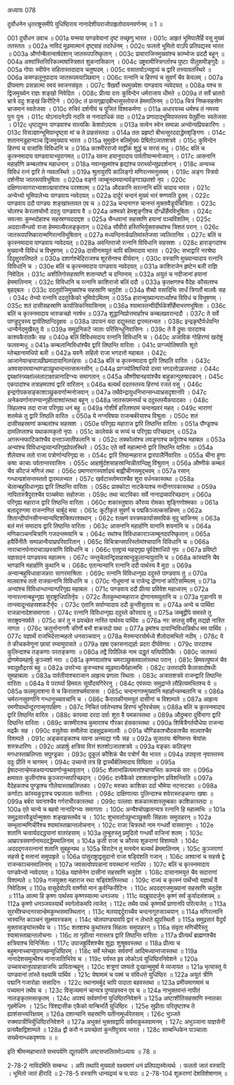 अध्यायः 078

दुर्योधनेन धृतराष्ट्रसमीपे युधिष्ठिराय नानादेशीयराजोपाहृतोपायनवर्णनम् ॥ 1 ॥

001	दुर्योधन उवाच ॥
001a	यन्मया पाण्डवेयानां दृष्टं तच्छृणु भारत ।
001c	आहृतं भूमिपालैर्हि वसु मुख्यं ततस्ततः ॥
002a	नाविदं मूढमात्मानं दृष्ट्वाहं तदरेर्धनम् ।
002c	फलतो भूमितो वाऽपि प्रतिपद्यस्व भारत ॥
003a	और्णान्बैलान्वार्षदंशान् जातरूपपरिष्कृतान् ।
003c	प्रावाराजिनमुख्यांश्च काम्भोजः प्रददौ बहून् ॥
004a	अश्वांस्तित्तिरिकल्माषांस्त्रिशतं शुकनासिकान् ।
004c	उष्ट्रवामीस्त्रिगर्ताश्च पुष्टाः पीलुशमीङ्गुदैः ॥
005a	गोपाः स्वीयेन सहितास्तदादाय चतुष्पदम् ।
005c	वसातयोऽन्यद्द्रव्यं च द्वारि तस्यावतस्थिरे ॥
006a	कमण्डलूनुपादाय जातरूपमयाञ्छिवान् ।
006c	रत्नानि च हिरण्यं च सुवर्णं चैव केवलम् ।
007a	प्रीयमाणः प्रसन्नात्मा स्वयं स्वजनसंवृतः ।
007c	त्रैखर्वो रथमुख्येशः पाण्डवाय न्यवेदयत् ॥
008a	यश्च स द्विजमुख्येन राज्ञः शङ्खो निवेदितः ।
008c	प्रीत्या दत्तः कुविन्देन धर्मराजाय धीमते ॥
009a	तं सर्वे भ्रातरो भ्रात्रे ददुः शङ्खं किरीटिने ।
009c	तं प्रत्यगृह्णाद्बीभत्सुस्तोयजं हेममालिनम् ॥
010a	चित्रं निष्कसहस्रेण भ्राजमानं स्वतेजसा ।
010c	रुचिरं दर्शनीयं च पूजितं विश्वकर्मणा ॥
011a	अधारयच्च धर्मश्च तं नमस्य पुनः पुनः ।
011c	योऽनादनेऽपि नदति स ननादाधिकं तदा ॥
012a	प्रणादाद्भूमिपास्तस्य पेतुर्हीनाः स्वतेजसा ।
012c	धृष्टद्युम्नः पाण्डवाश्च सात्यकिः केशवोऽष्टमः ॥
013a	सत्वेन स्वेन सम्पन्ना अन्योन्यप्रियकारिणः ।
013c	विसञ्ज्ञान्भूमिपान्दृष्ट्वा मां च ते प्राहसंस्तदा ॥
014a	ततः प्रहृष्टो बीभत्सुरददाद्धेमशृङ्गिणः ।
014c	शताननडुहान्पञ्च द्विजमुख्याय भारत ॥
015a	सुमुखेन बलिर्मुख्यः प्रेषितोऽजातशत्रवे ।
015c	कुविन्देन हिरण्यं च वासांसि विविधानि च ॥
016a	काश्मीरराजो मार्द्वीकं शुद्धं च सरसं मधु ।
016c	बलिं च कुत्स्नमादाय पाण्डवायाभ्युपागमत् ॥
017a	यवना हयानुपादाय पार्वतीयान्मनोजवान् ।
017c	आसनानि महार्हाणि कम्बलांश्च महाधनान् ॥
018a	नवान्सूक्ष्मांश्च हृद्यांश्च परार्थ्यान्सुप्रदर्शनान् ।
018c	अन्यच्च विविधं रत्नं द्वारि ते न्यवतस्थिरे ॥
019a	श्रुतायुरपि कालिङ्गो मणिरत्नमनुत्तमम् ।
019c	अङ्गः स्त्रियो दर्शनीया जातरूपविभूषिताः ॥
020a	वङ्गो जाम्बूनदमयान्पर्यङ्गाञ्छतशो नृप ।
020c	दक्षिणात्सागराभ्याशात्प्रावारांश्च परश्शतम् ॥
021a	औदकानि सरत्नानि बलिं चादाय भारत ।
021c	अन्येभ्यो भूमिपालेभ्यः पाण्डवाय न्यवेदयत् ॥
022a	दार्दुरं चन्दनं मुख्यं भारं षण्णवति द्रुतम् ।
022c	पाण्डवाय ददौ पाण्ड्यः शङ्खांस्तावत एव च ॥
023a	चन्दनागरु चानन्तं मुक्तावैडूर्यचित्रिताः ।
023c	चोलश्च केरलश्चोभौ ददतुः पाण्डवाय वै ॥
024a	अश्मको हेमशृङ्गीश्च दोग्ध्रीर्हेमविभूषिताः ।
024c	सवत्साः कुम्भदोहाश्च सहस्राण्यददाद्दश ॥
025a	सैन्धवानां सहस्राणि हयानां पञ्चविंशतिम् ।
025c	अददात्सैन्धवो राजा हेममाल्यैरलङ्कृतान् ॥
026a	सौवीरो हस्तिभिर्युक्तान्रथांश्च त्रिशतं परान् ।
026c	जातरूपपरिष्कारान्मणिरत्नविभूषितान् ॥
027a	मध्यन्दिनार्कप्रतिमांस्तेजसा ज्वलितानिव ।
027c	बलिं च कृत्स्नमादाय पाण्डवाय न्यवेदयत् ॥
028a	अवन्तिराजो रत्नानि विविधानि सहस्रशः ।
028c	हाराङ्गदांश्च मुख्यान्वै विविधं च विभूषणम् ॥
029a	दासीनामयुतं चापि बलिमादाय भारत ।
029c	सभाद्वारि नरश्रेष्ठ दिदृक्षुरवतिष्ठते ॥
030a	दशार्णश्चेदिराजश्च शूरसेनश्च वीर्यवान् ।
030c	वस्त्राणि मुख्यान्यादाय रत्नानि विविधानि च ।
030e	बलिं च कृत्स्नमादाय पाण्डवाय न्यवेदयत् ॥
031a	काशिराजेन हृष्टेन बली राज्ञि निवेदितः ।
031c	अशीतिगोसहस्राणि शतान्यष्टौ च दन्तिनाम् ॥
032a	अयुतं च नदीजानां हयानां हेममालिनाम् ।
032c	विविधानि च रत्नानि काशिराजो बलिं ददौ ॥
033a	कृतक्षणश्च वैदेहः कौसलश्च बृहद्बलः ।
033c	ददतुर्वाजिमुख्यांश्च सहस्राणि चतुर्दश ॥
034a	शैब्यो वसादिभिः सार्धं त्रिगर्तो मालवैः सह ।
034c	तेभ्यो रत्नानि ददतुरेकैको भूमिपोऽमितम् ॥
035a	हारान्मुख्यान्परार्ध्यांश्च विविधं च विभूषणम् ।
035c	शतं दासीसहस्राणि कार्पासिकनिवासिनाम् ॥
036a	श्यामास्तन्वीर्दीर्घकेशीर्हेमाभरणभूषिताः ।
036c	बलिं च कृत्स्नमादाय भारुकच्छो नरर्षभ ॥
037a	शुद्धान्विप्रोत्तमार्हांश्च कम्बलप्रवरान्ददौ ।
037c	ते सर्वे पाण्डुपुत्रस्य द्वार्यतिष्ठन्दिदृक्षवः ॥
038a	उपायनं यदा दद्युस्तदा द्वारमलभ्यत ।
038c	इन्द्रकृष्टैर्वर्धयन्ति धान्यैर्नदमुखैस्तु ये ॥
039a	समुद्रनिकटे जाताः परिसिन्धुनिवासिनः ।
039c	ते वै द्रुमाः पारदाश्च काश्यकैरातकैः सह ॥
040a	बलिं विविधमादाय रत्नानि विविधानि च ।
040c	अजाविकं गोहिरण्यं खरोष्ट्रं फलवन्मधु ॥
041a	कम्बलान्विविधांश्चैव द्वारि तिष्ठन्ति वारिताः ।
041c	प्राग्ज्योतिषपतिः शूरो म्लेच्छानामधिपो बली ॥
042a	यवनैः सहितो राजा भगदत्तो महाबलः ।
042c	आजानेयान्हयाञ्छीघ्रमादायानिलरंहसः ॥
043a	बलिं च कृत्स्नमादाय द्वारि तिष्ठति वारितः ।
043c	अश्वसारमयान्भाण्डाञ्छुभान्दन्तत्सरूनसीन् ॥
044a	प्राग्ज्योतिषाधिपो दत्त्वा भगदत्तोऽव्रजत्तदा ।
044c	द्व्यक्षांस्त्र्यक्षांल्ललाटाक्षान्नानादिग्भ्यः समागतान् ॥
045a	औष्णीषानहयांश्चैव बाहुकान्पुरुषादकान् ।
045c	एकपादांश्च तत्राहमपश्यं द्वारि वारितान् ॥
046a	बल्यर्थं ददतस्तस्य हिरण्यं रजतं वसु ।
046c	इन्द्रगोपकसङ्काशाञ्छुकवर्णान्मनोजवान् ॥
047a	तथैवेन्द्रायुधनिभान्सन्ध्याभ्रसदृशानपि ।
047c	अनेकवर्णानारण्यान्गृहीत्वाश्वांस्तथा बहून् ॥
048a	जातरूपमनर्घ्यं च ददुस्तस्यैकपादकाः ।
048c	सिंहलश्च तदा राजा परिगृह्य धनं बहु ॥
049a	गोशीर्षं हरितश्यामं चन्दनप्रवरं महत् ।
049c	भाराणां शतमेकं तु द्वारि तिष्ठति वारितः ॥
050a	ये नग्नविषया राजन्बर्बरेयाश्च विश्रुताः ।
050c	शतं दासीसहस्राणां कम्बलांश्च सहस्रशः ।
050e	परिगृह्य महाराज द्वारि तिष्ठन्ति वारिताः ॥
051a	पौण्ड्राश्च दामलिप्ताश्च यथाकामकृतो नृपाः ।
051c	कालेयकं च रूप्यं च परिगृह्य परिच्छदान् ॥
052a	अगरून्स्फाटिकांश्चैव दन्ताञ्जातीफलानि च ।
052c	तक्कोलांश्च लवङ्गाश्च कर्पूरांश्च महाबल ॥
053a	अन्यांश्च विविधान्द्रव्यान्परिगृह्योपतस्थिरे ।
053c	एते सर्वे महात्मानो द्वारि तिष्ठन्ति वारिताः ॥
054a	शैलेयश्च ततो राजा पत्रोर्णान्परिगृह्य सः ।
054c	द्वारि तिष्ठन्महाराज द्वारपालैर्निवारितः ॥
055a	चीना हूणाः कषाः काचाः पर्वतान्तरवासिनः ।
055c	आहार्षुर्दशसाहस्रान्विन्नीतान्दिक्षु विंश्रुतान् ॥
056a	औष्णीकं कम्बलं चैव कीटजं मणिजं तथा ।
056c	प्रमाणरागस्पर्शाढ्यं बाह्वीचीनसमुद्भवम् ॥
057a	रसान् गन्धान्प्रशंसन्तस्ततो द्वारमलभ्यत ।
057c	खर्वटास्तोमराश्चैव शूरा वर्धनकास्तथा ॥
058a	चेलान्बहुविधान्गृह्य द्वारि तिष्ठन्ति वारिताः ।
058c	प्राक्कोटा नाटकेयाश्च नन्दीनगरकास्तथा ॥
059a	नापितास्त्रैपुराश्चैव पञ्चमेयाः सहोरुजाः ।
059c	तथा चाटविकाः सर्वे नानाद्रव्यपरिच्छदान् ॥
060a	परिगृह्य महाराज द्वारि तिष्ठन्ति वारिताः ।
060c	शकास्तुषाराः कौरव्य रोमकाः शृङ्गिणोश्मकाः ॥
061a	बलादूरुगमा राजन्गणितं चार्बुदं मया ।
061c	कूटीकृतं सुवर्णं च पद्मकिञ्जल्कसन्निभम् ॥
062a	शितान्दीर्घानसीनन्यान्यष्टिशक्तिपरश्वथान् ।
062c	श्लक्ष्णं वस्त्रमकार्पासमाविकं मृदु चाजिनम् ॥
063a	बलं मत्तं समादाय द्वारि तिष्ठन्ति वारिताः ।
063c	आसनानि महार्हाणि यानानि शयनानि च ॥
064a	मणिकाञ्चनचित्राणि गजदन्तमयानि च ।
064c	रथांश्च विविधाकाराञ्जाम्बूनदपरिष्कृतान् ॥
065a	हयैर्विनीतैः सम्पन्नान्वैयाघ्रपरिवारितान् ।
065c	विचित्रान्सपरिस्तोमांश्चापानि विविधानि च ॥
066a	नाराचानर्घनाराचाञ्छस्त्राणि विविधानि च ।
066c	एतद्द्रव्यं महद्गृह्य पूर्वदेशाधिपो नृपः ॥
067a	प्रविष्टो यज्ञसदनं पाण्डवस्य महात्मनः ।
067c	जन्तुचेलान्द्विसाहस्रान्दुकूलान्ययुतानि च ॥
068a	कांस्यानि चैव भाण्डानि महार्हाणि कुथानि च ।
068c	एतान्यन्यानि रत्नानि ददौ पार्थस्य वै मुदा ॥
069a	अन्यान्बहुविधान्राजन्नराः सागरमाश्रिताः ।
069c	रत्नानि विविधान्गृह्य ददुस्ते पाण्डवाय तु ॥
070a	मालवाश्च ततो राजन्रत्नानि विविधानि च ।
070c	गोधूमानां च राजेन्द्र द्रोणानां कोटिसम्मितम् ॥
071a	अन्यांश्च विविधान्धान्यान्परिगृह्य महाबलः ।
071c	पाण्डवाय ददौ प्रीत्या प्रविवेश महाध्वरम् ॥
072a	नानारत्नान्बहून्गृह्य सुराष्ट्राधिपतिर्नृपः ।
072c	तैलकुम्भान्महाराज द्रोणानामयुतानि च ॥
073a	गुडानपि स तान्स्वादून्सहस्रशकटैर्नृपः ।
073c	एतानि सर्वाण्यादाय ददौ कुन्तीसुताय सः ॥
074a	अन्ये च पार्थिवा राजन्नानादेशसमागताः ।
074c	रत्नानि विविधान्गृह्य ददुस्ते कौरवाय तु ॥
075a	जम्बूद्वीपे समस्ते तु सराष्ट्रवनपर्वते ।
075c	करं तु न प्रयच्छेत नास्ति पार्थस्य पार्थिवः ॥
076a	नरः सप्तसु वर्षेसु तद्यज्ञे नास्ति नागतः ।
076c	क्रतुर्नानागणैः कीर्णो बभौ शक्रसदो यथा ॥
077a	इमांश्च दायान्विविधान्निबोध मम पार्थिव ।
077c	यज्ञार्थे राजभिर्दत्तान्महतो धनसञ्चयान् ॥
078a	मेरुमन्दरयोर्मध्ये शैलोदामभितो नदीम् ।
078c	ये ते कीचकवेणूनां छायां रम्यामुपासते ॥
079a	खषा एकासनाद्यर्हाः प्रदरा दीर्घवेणवः ।
079c	पारदाश्च कुलिन्दाश्च तङ्कणाः परतङ्कणाः ॥
080a	तद्वै पिपीलिकं नाम उद्धृतं यत्पिपीलिकैः ।
080c	जातरूपं द्रोणमेयमहार्षुः कुञ्जशो नराः ॥
081a	कृष्णवालांश्च चमराञ्छुक्लवालांस्तथा परान् ।
081c	हिमवत्पुष्पजं चैव स्वादुक्षौद्ररसं बहु ॥
082a	उत्तरेभ्यः कुरुभ्यश्च व्यूढमाल्यैर्महात्मभिः ।
082c	उत्तरादपि कैलासादोषधीः सुमहाबलाः ॥
083a	पार्वतीयाश्चराजान आहृत्य प्रणताः स्थिताः ।
083c	अजातशत्रवे राजन्द्वारि तिष्ठन्ति वारिताः ॥
084a	ये परार्घ्या हिमवतः सूर्योदयगिरेरनु ।
084c	एवंरूपाः समुद्रान्ते लौहित्यमभितश्च ये ॥
085a	फलमूलाशना ये च किराताश्चर्मवाससः ।
085c	चन्दनागरुमुख्यानि महार्हान्कम्बलानि च ॥
086a	चर्मरत्नसुवर्णानि गन्धानुच्चावचानि च ।
086c	कैरातकीनामयुतं दासीनां च विशाम्पते ॥
087a	आहृत्य रमणीयार्थान्दूरगान्मृगपक्षिणः ।
087c	निचितं पर्वतेभ्यश्च हिरण्यं भूरिवर्चसम् ॥
088a	बलिं च कृत्स्नमादाय द्वारि तिष्ठन्ति वारितः ।
088c	कापव्या दरदा दर्वाः शूरा वै यमकास्तथा ॥
089a	औदुम्बरा दुर्विभागा द्वारि दिष्ठन्ति वारिताः ।
089c	काश्मीराश्च कुमाराश्च गौरका हंसकास्तथा ॥
090a	शिबित्रैगर्तयौधेया राजन्या मद्रकैः सह ।
090c	वसुतेयाः समौलेया दाहक्षुद्रकमालवैः ॥
091a	चौण्डिकाश्चौदकाश्चैव साल्वाश्चैव विशम्पते ।
091c	अङ्कवङ्काश्च यवना अनवद्या गयैः सह ॥
092a	सुजातयः श्रेणिमन्तः श्रेयांसः शस्त्रधारिणः ।
092c	आहार्षुः क्षत्रिया वित्तं शतशोऽजातशत्रवे ॥
093a	वङ्काः कलिङ्गा मगधास्ताम्रलिप्ताः सपुण्ड्रकाः ।
093c	दुकूलं कौशिकं चैव पत्रोर्णं चैव भारत ॥
094a	उपावृत्ता नृपास्तस्य ददुः प्रीतिं न चागमन् ।
094c	उच्यन्ते तत्र हि द्वार्स्थैर्बलिमादाय विष्ठिताः ॥
095a	ईषादन्तान्हेमकक्ष्यान्पद्मवर्णान्कुथावृतान् ।
095c	शैलाभान्नित्यमत्तांश्चाप्यभितः काम्यकं सरः ॥
096a	क्षमावतः कुलीनांश्च कुञ्जरान्सपरिच्छदान् ।
096c	दत्त्वैकैको दशशतान्द्वारेण प्रविशन्त्विति ॥
097a	वैदेहकाश्च पुण्ड्राश्च गौलेयास्ताम्रलिप्तकाः ।
097c	मरुकाः काशिका दर्दा भौमेया नटनाटकाः ॥
098a	कर्णाटाः कांस्यकुट्टाश्च पद्मजालाः सतीनराः ।
098c	दाक्षिणात्याः पुलिन्दाश्च शवेरास्तङ्कणाः खषाः ॥
099a	बर्बरा यवनाश्चैव गर्गराभीरकास्तथा ।
099c	पल्लवाः शककारूशास्तुम्बकाः काशिकास्तदा ॥
100a	एते चान्ये च बहवो नानादिग्भ्यः समागताः ।
100c	अन्यैश्चोपहृतान्यत्र रत्नानि हि महात्मभिः ॥
101a	समुद्रसारवैडूर्यान्मुक्ताः शङ्खास्तथैव च ।
101c	शुभावर्ताञ्छुभाञ्छुक्तीः सिंहलाः समुपाहरन् ॥
102a	सम्भृतान्मणिचीरैश्च श्यामांस्ताम्रान्तलोचनान् ।
102c	राजा चित्ररथो नाम गन्धर्वो वासवानुगः ।
102e	शतानि चत्वार्यददद्धयानां वातरंहसाम् ॥
103a	तुम्बुरुस्तु प्रमुदितो गन्धर्वो वाजिनां शतम् ।
103c	आम्रपत्रसवर्णानामददद्धेममालिनाम् ॥
104a	कृती राजा च कौरव्य शूकराणां विशाम्पते ।
104c	अददद्गजरत्नानां शतानि सुबहून्यथ ॥
105a	विराटेन तु मत्स्येन बल्यर्थं हेममालिनाम् ।
105c	कुञ्जराणां सहस्रे द्वे मत्तानां समुपाहृते ॥
106a	पांसुराष्ट्राद्वसुदानो राजा षड्विंशतिं गजान् ।
106c	अश्वानां च सहस्रे द्वे राजन्काञ्चनमालिनाम् ॥
107a	जवसत्वोपपन्नानां वयस्थानां नराधिप ।
107c	बलिं च कृत्स्नमादाय पाण्डवेभ्यो न्यवेदयत् ॥
108a	यज्ञसेनेन दासीनां सहस्राणि चतुर्दश ।
108c	दासानामयुतं चैव सदाराणां विशाम्पते ॥
109a	गजयुक्ता महाराज रथाः षड्विंशतिस्तथा ।
109c	राज्यं च कृत्स्नं पार्थेभ्यो यज्ञार्थं वै निवेदितम् ॥
110a	वासुदेवोऽपि वार्ष्णेयो मानं कुर्वन्किरीटिनः ।
110c	अददद्गजमुख्यानां सहस्राणि चतुर्दश ॥
111a	आत्मा हि कृष्णः पार्थस्य कृष्णस्यात्मा धनञ्जयः ।
111c	यद्ब्रूयादर्जुनः कृष्णं सर्वं कुर्यादसंशयम् ॥
112a	कृष्णो धनञ्जयस्यार्थे स्वर्गलोकमपि त्यजेत् ।
112c	तथैव पार्थः कृष्णार्थे प्राणानपि परित्यजेत् ॥
113a	सुरभींश्चन्दनरसान्हेमकुम्भसमास्थितान् ।
113c	मलयाद्दर्दुराच्चैव चन्दनागुरुसञ्चयान् ॥
114a	मणिरत्नानि भास्वन्ति काञ्चनं सूक्ष्मवस्त्रकम् ।
114c	चोलपाण्ड्यावपि द्वारं न लेभाते ह्युपस्थितौ ॥
115a	समुद्रसारं वैदूर्यं मुक्तासङ्घांस्तथैव च ।
115c	शतशश्च कुथांस्तत्र सिंहलाः समुपाहरन् ॥
116a	संवृता मणिचीरैस्तु श्यामास्ताम्रान्तलोचनाः ।
116c	ता गृहीत्वा नरास्तत्र द्वारि तिष्ठन्ति वारिताः ॥
117a	प्रीत्यर्थं ब्राह्मणश्चैव क्षत्रियाश्च विनिर्जिताः ।
117c	उपाजह्रुर्विशश्चैव शूद्राः शुश्रूषवस्तथा ॥
118a	प्रीत्या च बहुमानाच्चाप्युपागच्छन्युधिष्ठिरम् ।
118c	सर्वे म्लेच्छाः सर्ववर्णा आदिमध्यान्तजास्तथा ॥
119a	नानादेशसमुत्थैश्च नानाजातिभिरेव च ।
119c	पर्यस्त इव लोकोऽयं युधिष्ठिरनिवेशने ॥
120a	उच्चावचानुपग्राहान्राजभिः प्रापितान्बहून् ।
120c	शत्रूणां पश्यतो दुःखान्मुमूर्षा मे व्यजायत ॥
121a	भृत्यास्तु ये पाण्डवानां तांस्ते वक्ष्यामि पार्थिव ।
121c	येषामामं च पक्वं च संविधत्ते युधिष्ठिरः ॥
122a	अयुतं त्रीणि पद्मानि गजारोहाः ससादिनः ।
122c	रथानामर्बुदं चापि पादाता बहवस्तथा ॥
123a	प्रमीयमाणमामं च पच्यमानं तथैव च ।
123c	विसृज्यमानं चान्यत्र पुण्याहस्वन एव च ॥
124a	नाभुक्तवन्तं नापीतं नालङ्कृतमसत्कृतम् ।
124c	अपश्यं सर्ववर्णानां युधिष्ठिरनिवेशने ॥
125a	अष्टाशीतिसहस्राणि स्नातका गृहमेधिनः ।
125c	त्रिंशद्दासीक एकैको यान्बिभर्ति युधिष्ठिरः ।
125e	सुप्रीताः परितृष्टाश्च ते ह्याशंसन्त्यरिक्षयम् ॥
126a	दशान्यानि सहस्राणि यतीनामूर्ध्वरेतसाम् ।
126c	भुञ्जते रुक्मपात्रीभिर्युधिष्ठिरनिवेशने ॥
127a	अभुक्तं भुक्तवद्वापि सर्वमाकुब्जवामनम् ।
127c	अभुञ्जाना याज्ञसेनी प्रत्यवैक्षद्विशाम्पते ॥
128a	द्वौ करौ न प्रयच्छेतां कुन्तीपुत्राय भारत ।
128c	साम्बन्धिकेन पाञ्चालाः सख्येनान्धकवृष्णयः ॥ ॥

इति श्रीमन्महाभारते सभापर्वणि द्यूतपर्वणि अष्टसप्ततितमोऽध्यायः ॥ 78 ॥

2-78-2 नाविदमिति सम्बन्धः । अपि तथापि मुख्यतो वक्ष्यमाणं धनं प्रतिपद्यस्वेत्यर्थः । फलतो जातं वस्त्रादि । भूमितो जातं हीरादि ॥ 2-78-5 वस्त्राणि धान्यद्रव्यं च घ.पाठः ॥ 2-78-104 शूकराणां देशविशेषाणाम् ॥
